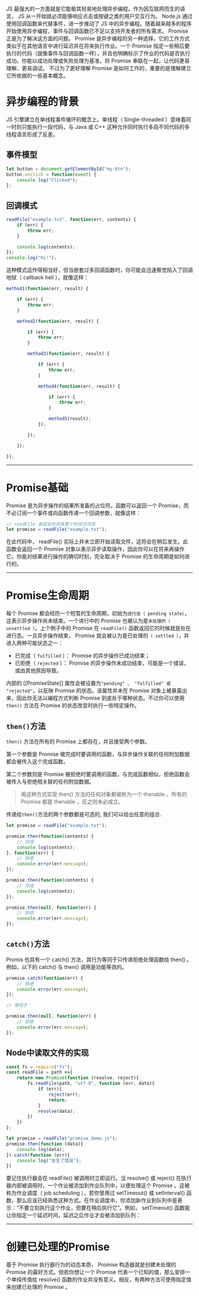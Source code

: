 JS 最强大的一方面就是它能极其轻易地处理异步编程。作为因互联网而生的语言， JS 从一开始就必须能够响应点击或按键之类的用户交互行为。 Node.js 通过使用回调函数来代替事件，进一步推动了 JS 中的异步编程。随着越来越多的程序开始使用异步编程，事件与回调函数已不足以支持开发者的所有需求。 Promise 正是为了解决这方面的问题。
Promise 是异步编程的另一种选择，它的工作方式类似于在其他语言中进行延迟并在将来执行作业。一个 Promise 指定一些稍后要执行的代码（就像事件与回调函数一样），并且也明确标示了作业的代码是否执行成功。你能以成功处理或失败处理为基准，将 Promise 串联在一起，让代码更易理解、更易调试。
不过为了更好理解 Promise 是如何工作的，重要的是理解建立它所依据的一些基本概念。

# 异步编程的背景

JS 引擎建立在单线程事件循环的概念上。单线程（ Single-threaded ）意味着同一时刻只能执行一段代码，与 Java 或 C++ 这种允许同时执行多段不同代码的多线程语言形成了反差。

## 事件模型

```javascript
let button = document.getElementById("my-btn");
button.onclick = function(event) {
    console.log("Clicked");
};
```

## 回调模式

```javascript
readFile("example.txt", function(err, contents) {
    if (err) {
        throw err;
    }

    console.log(contents);
});
console.log("Hi!");
```
这种模式运作得相当好，但当嵌套过多回调函数时，你可能会迅速察觉陷入了回调地狱（ callback hell ），就像这样：

```javascript
method1(function(err, result) {

    if (err) {
        throw err;
    }

    method2(function(err, result) {

        if (err) {
            throw err;
        }

        method3(function(err, result) {

            if (err) {
                throw err;
            }

            method4(function(err, result) {

                if (err) {
                    throw err;
                }

                method5(result);
            });

        });

    });

});
```

---
# Promise基础

Promise 是为异步操作的结果所准备的占位符。函数可以返回一个 Promise，而不必订阅一个事件或向函数传递一个回调参数，就像这样：

```javascript
// readFile 承诺会在将来某个时间点完成
let promise = readFile("example.txt");
```

在此代码中， readFile() 实际上并未立即开始读取文件，这将会在稍后发生。此函数会返回一个 Promise 对象以表示异步读取操作，因此你可以在将来再操作它。你能对结果进行操作的确切时刻，完全取决于 Promise 的生命周期是如何进行的。

---

# Promise生命周期

每个 Promise 都会经历一个短暂的生命周期，初始为`进行态（ pending state）`，这表示异步操作尚未结束。一个进行中的 Promise 也被认为是`未处理的（ unsettled ）`。上个例子中的 Promise 在 `readFile()` 函数返回它的时候就是处在进行态。一旦异步操作结束， Promise 就会被认为是已处理的`（ settled ）`，并进入两种可能状态之一：

- 已完成（ `fulfilled` ）： Promise 的异步操作已成功结束；
- 已拒绝（ `rejected` ）： Promise 的异步操作未成功结束，可能是一个错误，或由其他原因导致。

内部的 [[PromiseState]] 属性会被设置为` "pending" 、 "fulfilled" 或 "rejected" `，以反映 Promise 的状态。该属性并未在 Promise 对象上被暴露出来，因此你无法以编程方式判断 Promise 到底处于哪种状态。不过你可以使用` then()` 方法在 Promise 的状态改变时执行一些特定操作。

## `then()`方法

`then()` 方法在所有的 Promise 上都存在，并且接受两个参数。

第一个参数是 Promise 被完成时要调用的函数，与异步操作关联的任何附加数据都会被传入这个完成函数。

第二个参数则是 Promise 被拒绝时要调用的函数，与完成函数相似，拒绝函数会被传入与拒绝相关联的任何附加数据。

> 用这种方式实现 then() 方法的任何对象都被称为一个 thenable 。所有的 Promise 都是 thenable ，反之则未必成立。

传递给`then()`方法的两个参数都是可选的, 我们可以给出任意的组合.

```javascript
let promise = readFile("example.txt");

promise.then(function(contents) {
    // 完成
    console.log(contents);
}, function(err) {
    // 拒绝
    console.error(err.message);
});

promise.then(function(contents) {
    // 完成
    console.log(contents);
});

promise.then(null, function(err) {
    // 拒绝
    console.error(err.message);
});
```

## `catch()`方法

Promis 也具有一个 catch() 方法，其行为等同于只传递拒绝处理函数给 then() 。例如，以下的 catch() 与 then() 调用是功能等效的。

```javascript
promise.catch(function(err) {
    // 拒绝
    console.error(err.message);
});

// 等同于：

promise.then(null, function(err) {
    // 拒绝
    console.error(err.message);
});
```

## Node中读取文件的实现

```javascript
const fs = require("fs");
const readFile = path =>{
    return new Promise(function (resolve, reject){
        fs.readFile(path, "utf-8", function (err, data){
            if (err){
                reject(err);
                return;
            }
            resolve(data);
        })
    })
};

let promise = readFile("promise_demo.js");
promise.then(function (data){
    console.log(data);
}).catch(function (err){
    console.log("发生了错误");
})
```

要记住执行器会在 readFile() 被调用时立即运行。当 resolve() 或 reject() 在执行器内部被调用时，一个作业被添加到作业队列中，以便处理这个 Promise 。这被称为作业调度（ job scheduling ），若你曾用过 setTimeout() 或 setInterval() 函数，那么应该已经熟悉这种方式。在作业调度中，你添加新作业到队列中是表示：“不要立刻执行这个作业，但要在稍后执行它”。例如， setTimeout() 函数能让你指定一个延迟时间，延迟之后作业才会被添加到队列：

---


# 创建已处理的Promise

基于 Promise 执行器行为的动态本质， Promise 构造器就是创建未处理的 Promise 的最好方式。但若你想让一个 Promise 代表一个已知的值，那么安排一个单纯传值给 resolve() 函数的作业并没有意义。相反，有两种方法可使用指定值来创建已处理的 Promise 。







































